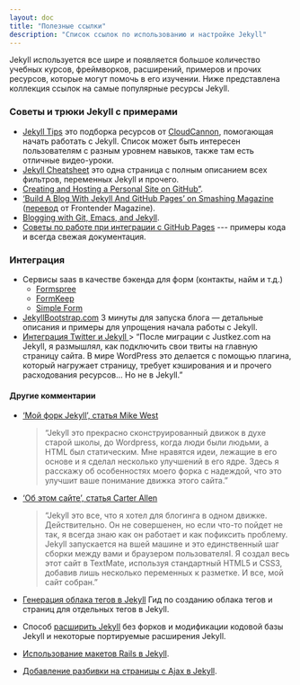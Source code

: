 ```yaml
---
layout: doc
title: "Полезные ссылки"
description: "Список ссылок по использованию и настройке Jekyll"
---
```

Jekyll используется все шире и появляется большое количество учебных курсов, фреймворков, расширений, примеров и прочих ресурсов, которые могут помочь в его изучении. Ниже представлена коллекция ссылок на самые популярные ресурсы Jekyll.

### Советы и трюки Jekyll  с примерами

* [Jekyll Tips](http://jekyll.tips/) это подборка ресурсов от [CloudCannon](https://cloudcannon.com/), помогающая  начать работать с Jekyll. Список может быть интересен пользователям с разным уровнем навыков, также там есть отличные видео-уроки.
* [Jekyll Cheatsheet](http://cheat.jekyll.tips/) это одна страница с полным описанием всех фильтров, переменных Jekyll и прочего.
* [Creating and Hosting a Personal Site on GitHub”](http://jmcglone.com/guides/github-pages/).
* [‘Build A Blog With Jekyll And GitHub Pages’ on Smashing Magazine](http://www.smashingmagazine.com/2014/08/01/build-blog-jekyll-github-pages/) ([перевод](http://frontender.info/build-blog-jekyll-github-pages/) от Frontender Magazine).
* [Blogging with Git, Emacs, and Jekyll](https://metajack.im/2009/01/23/blogging-with-git-emacs-and-jekyll/).
* [Советы по работе при интеграции с  GitHub Pages](https://gist.github.com/jedschneider/2890453) --- примеры кода  и всегда свежая документация.

### Интеграция

* Сервисы saas в качестве бэкенда для форм (контакты, найм и т.д.)
   * [Formspree](http://formspree.io/)
   * [FormKeep](https://formkeep.com/)
   * [Simple Form](http://getsimpleform.com/)
* [JekyllBootstrap.com](http://jekyllbootstrap.com/) 3 минуты для запуска блога — детальные описания и примеры для упрощения начала работы с Jekyll.
* [Интеграция Twitter и Jekyll ](http://www.justkez.com/integrating-twitter-with-jekyll/)> “После миграции с  Justkez.com на Jekyll, я размышлял, как подключить свои твиты на главную страницу сайта. В мире WordPress это делается с помощью плагина, который нагружает страницу, требует кэширования и и прочего расходования ресурсов… Но не в Jekyll.”

#### Другие комментарии

* [‘Мой форк Jekyll’, статья Mike West ](http://mikewest.org/2009/11/my-jekyll-fork)

    > “Jekyll это прекрасно сконструированный движок в духе старой школы, до Wordpress, когда люди были людьми, а HTML был статическим. Мне нравятся идеи, лежащие в его основе и я сделал несколько улучшений в его ядре. Здесь я расскажу об особенностях моего форка с надеждой, что это улучшит ваше понимание движка этого сайта.”
* [‘Об этом сайте’, статья Carter Allen](http://cartera.me/2010/08/12/about-this-website/)

    > “Jekyll это все, что я хотел для блогинга в одном движке.    Действительно. Он не совершенен, но если что-то пойдет не так, я всегда знаю как он работает и как пофиксить проблему. Jekyll запускается на вшей машине и это единственный шаг сборки между вами и браузером пользователяI. Я создал весь этот сайт в TextMate, используя стандартный HTML5 и CSS3, добавив лишь несколько переменных к разметке. И все, мой сайт собран.”
* [Генерация облака тегов в Jekyll](http://www.justkez.com/generating-a-tag-cloud-in-jekyll/) Гид по созданию облака тегов и страниц для отдельных тегов в Jekyll.
* Способ [расширить Jekyll](https://github.com/rfelix/jekyll_ext) без форков и модификации кодовой базы Jekyll и некоторые портируемые расширения Jekyll.
* [Использование макетов Rails в Jekyll](http://numbers.brighterplanet.com/2010/08/09/sharing-rails-views-with-jekyll).
* [Добавление разбивки на страницы с  Ajax в Jekyll](https://eduardoboucas.com/blog/2014/11/05/adding-ajax-pagination-to-jekyll.html).

